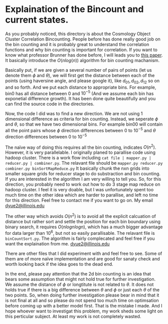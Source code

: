 Explaination of the Bincount and current states.
================

As you probably noticed, this directory is about the Cosmology Object Cluster Correlation Bincounting. People before has done really good job on the bin counting and it is probably great to understand the correlation functions and why bin counting is important for correlation. If you want to know what professor Brunner has done before, I will leads you to [this paper][1]. It basically introduce the $O(nlog(n))$ algorithm for bin counting machanism.

Basically put, if we are given a several number of pairs of points (let us denote them $\phi$ and $\theta$), we will first get the distance between each of the points (using haversine angle, and please google it), like $d_{01}, d_{02}, d_{12}$ so on and so forth. And we put each distance to appropriate bins. For example, bin0 has all distance between 0 and $10^{-5}$ (And we assume each bin has exponetial difference growth). It has been done quite beautifully and you can find the source code in the directories.

Now, the code I did was to find a new direction. We are not using 1 dimensional difference as criteria for bin counting. Instead, we seperate $\phi$ and $\theta$, so that we have two dimensional bins. For example bin00 will contain all the point pairs whose $\phi$ direction differences between 0 to $10^{-5}$ and $\theta$ direction differences between 0 to $10^{-5}$

The naïve way of doing this requires all the bin counting, indicates $O(n^2)$. However, it is very parallelable. I originally planed to parallise code using hadoop cluster. There is a work flow including `cat file | mapper.py | reducer.py | combiner.py`. The relavant file should be `mapper.py reducer.py combiner.py binSortMapReduce.py` It basically chunk the nxn grids into smaller square grids for reducer stage to do substraction and bin counting. If you are interested in the algorithm I am very willing to tell you. So, for this direction, you probably need to work out how to do 3 stage map reduce on hadoop cluster. I feel it is very doable, but I was unfortunately spent too much time on the other idea which are harder to parallise, and left no time for this direction. Feel free to contact me if you want to go on. My email dyue2@illinois.edu

The other way which avoids $O(n^2)$ is to avoid all the explicit calcuation of distance but rather sort and settle the position for each bin boundary using binary search, it requires $O(nlognlogn)$, which has a much bigger advantage for data larger than $10^{6}$, but not so easily parallisable. The relavant file is `binCountSort.py`. The algorithm is fairly complecated and feel free if you want the explaination from me. dyue2@illinois.edu

There are other files that I did experiment with and feel free to see. Some of them are of more naïve implementation and are good for sanaty check and worth looking back if the idea goes to the dead end. 

In the end, please pay attention that the 2d bin counting is an idea that bears some assumption that might not hold true for further investigation. We assume the distance of $\phi$ or longtitute is not related to $\theta$. It does not holds true if there is a big difference between $\theta$ and $\phi$ or just each $\theta$ of the two points. So, when doing further investigation please bear in mind that it is not final at all and so please do not spend too much time on optimsation before coming up with a better model first. That is the mistake I made. And I hope whoever want to investigat this problem, my work sheds some light on this perticular subject. At least my work is not completely wasted.



[1]: [http://www.linuxclustersinstitute.org/conferences/archive/2008/PDF/Dolence_98279.pdf].